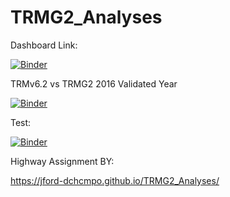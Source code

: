 # TRMG2_Analyses

Dashboard Link: 

[![Binder](https://mybinder.org/badge_logo.svg)](https://mybinder.org/v2/gh/JFord-DCHCMPO/TRMG2_Analyses/head?labpath=Dashboard%2FSample_Dashboard.ipynb)


TRMv6.2 vs TRMG2 2016 Validated Year

[![Binder](https://mybinder.org/badge_logo.svg)](https://mybinder.org/v2/gh/JFord-DCHCMPO/TRMG2_Analyses/HEAD?urlpath=voila%2Frender%2FTest.ipynb)

Test:

[![Binder](https://mybinder.org/badge_logo.svg)](https://mybinder.org/v2/gh/JFord-DCHCMPO/TRMG2_Analyses/HEAD?urlpath=voila%2Frender%2FTest.ipynb)


Highway Assignment BY:

https://jford-dchcmpo.github.io/TRMG2_Analyses/

